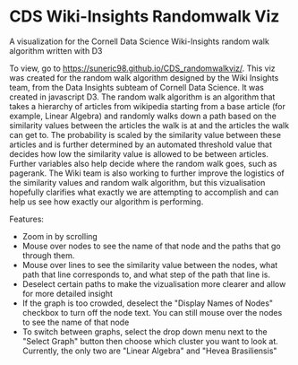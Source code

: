 # CDS Wiki-Insights Randomwalk Viz
A visualization for the Cornell Data Science Wiki-Insights random walk algorithm written with D3

To view, go to https://suneric98.github.io/CDS_randomwalkviz/. This viz was created for the random walk algorithm designed by the Wiki Insights team, from the Data Insights subteam of Cornell Data Science. It was created in javascript D3. The random walk algorithm is an algorithm that takes a hierarchy of articles from wikipedia starting from a base article (for example, Linear Algebra) and randomly walks down a path based on the similarity values between the articles the walk is at and the articles the walk can get to. The probability is scaled by the similarity value between these articles and is further determined by an automated threshold value that decides how low the similarity value is allowed to be between articles. Further variables also help decide where the random walk goes, such as pagerank. The Wiki team is also working to further improve the logistics of the similarity values and random walk algorithm, but this vizualisation hopefully clarifies what exactly we are attempting to accomplish and can help us see how exactly our algorithm is performing.

Features:
+ Zoom in by scrolling
+ Mouse over nodes to see the name of that node and the paths that go through them.
+ Mouse over lines to see the similarity value between the nodes, what path that line corresponds to, and what step of the path that line is.
+ Deselect certain paths to make the vizualisation more clearer and allow for more detailed insight
+ If the graph is too crowded, deselect the "Display Names of Nodes" checkbox to turn off the node text. You can still mouse over the nodes to see the name of that node
+ To switch between graphs, select the drop down menu next to the "Select Graph" button then choose which cluster you want to look at. Currently, the only two are "Linear Algebra" and "Hevea Brasiliensis"
